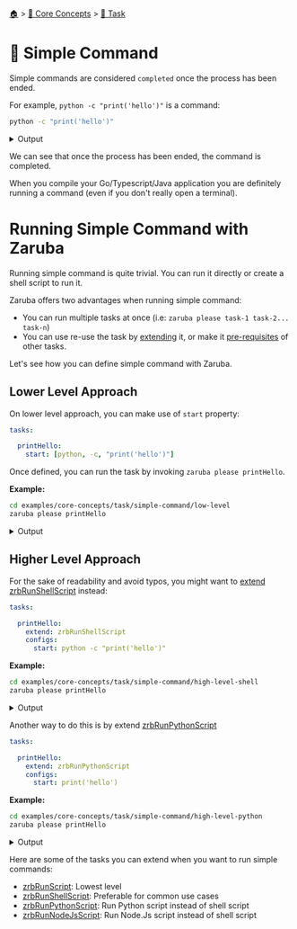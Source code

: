 <!--startTocHeader-->
[🏠](../../README.md) > [🧠 Core Concepts](../README.md) > [🔨 Task](README.md)
# 🥛 Simple Command
<!--endTocHeader-->

Simple commands are considered `completed` once the process has been ended.

For example, `python -c "print('hello')"` is a command:

<!--startCode-->
```bash
python -c "print('hello')"
```
 
<details>
<summary>Output</summary>
 
```````
hello
```````
</details>
<!--endCode-->

We can see that once the process has been ended, the command is completed.

When you compile your Go/Typescript/Java application you are definitely running a command (even if you don't really open a terminal).

# Running Simple Command with Zaruba

Running simple command is quite trivial. You can run it directly or create a shell script to run it.

Zaruba offers two advantages when running simple command:

* You can run multiple tasks at once (i.e: `zaruba please task-1 task-2... task-n`)
* You can use re-use the task by [extending](./extend-task.md) it, or make it [pre-requisites](./define-task-dependencies.md) of other tasks.

Let's see how you can define simple command with Zaruba.

## Lower Level Approach

On lower level approach, you can make use of `start` property:

```yaml
tasks:

  printHello:
    start: [python, -c, "print('hello')"]
```

Once defined, you can run the task by invoking `zaruba please printHello`.

__Example:__

<!--startCode-->
```bash
cd examples/core-concepts/task/simple-command/low-level
zaruba please printHello
```
 
<details>
<summary>Output</summary>
 
```````
Job Starting...
 Elapsed Time: 1.276µs
 Current Time: 06:44:00
  Run  'printHello' command on /home/gofrendi/zaruba/docs/examples/core-concepts/task/simple-command/low-level
   printHello            06:44:00.208 hello
  Successfully running  'printHello' command
  Job Running...
 Elapsed Time: 114.78923ms
 Current Time: 06:44:00
  
  Job Complete!!! 
  Terminating
  Job Ended...
 Elapsed Time: 225.652761ms
 Current Time: 06:44:00
zaruba please printHello
```````
</details>
<!--endCode-->

## Higher Level Approach

For the sake of readability and avoid typos, you might want to [extend](./extend-task.md) [zrbRunShellScript](../../core-tasks/zrb-run-shell-script.md) instead:

```yaml
tasks:

  printHello:
    extend: zrbRunShellScript
    configs:
      start: python -c "print('hello')"
```

__Example:__

<!--startCode-->
```bash
cd examples/core-concepts/task/simple-command/high-level-shell
zaruba please printHello
```
 
<details>
<summary>Output</summary>
 
```````
Job Starting...
 Elapsed Time: 1.115µs
 Current Time: 06:44:00
  Run  'printHello' command on /home/gofrendi/zaruba/docs/examples/core-concepts/task/simple-command/high-level-shell
   printHello            06:44:00.613 hello
  Successfully running  'printHello' command
  Job Running...
 Elapsed Time: 117.128744ms
 Current Time: 06:44:00
  
  Job Complete!!! 
  Terminating
  Job Ended...
 Elapsed Time: 318.445825ms
 Current Time: 06:44:00
zaruba please printHello
```````
</details>
<!--endCode-->


Another way to do this is by extend [zrbRunPythonScript](../../core-tasks/zrb-run-python-script.md)

```yaml
tasks:

  printHello:
    extend: zrbRunPythonScript
    configs:
      start: print('hello')
```

__Example:__

<!--startCode-->
```bash
cd examples/core-concepts/task/simple-command/high-level-python
zaruba please printHello
```
 
<details>
<summary>Output</summary>
 
```````
Job Starting...
 Elapsed Time: 1.199µs
 Current Time: 06:44:01
  Run  'printHello' command on /home/gofrendi/zaruba/docs/examples/core-concepts/task/simple-command/high-level-python
   printHello            06:44:01.105 hello
  Successfully running  'printHello' command
  Job Running...
 Elapsed Time: 114.444098ms
 Current Time: 06:44:01
  
  Job Complete!!! 
  Terminating
  Job Ended...
 Elapsed Time: 315.611113ms
 Current Time: 06:44:01
zaruba please printHello
```````
</details>
<!--endCode-->


Here are some of the tasks you can extend when you want to run simple commands:

* [zrbRunScript](../../core-tasks/zrb-run-script.md): Lowest level
* [zrbRunShellScript](../../core-tasks/zrb-run-shell-script.md): Preferable for common use cases
* [zrbRunPythonScript](../../core-tasks/zrb-run-python-script.md): Run Python script instead of shell script
* [zrbRunNodeJsScript](../../core-tasks/zrb-run-node-js-script.md): Run Node.Js script instead of shell script

<!--startTocSubTopic-->
<!--endTocSubTopic-->
